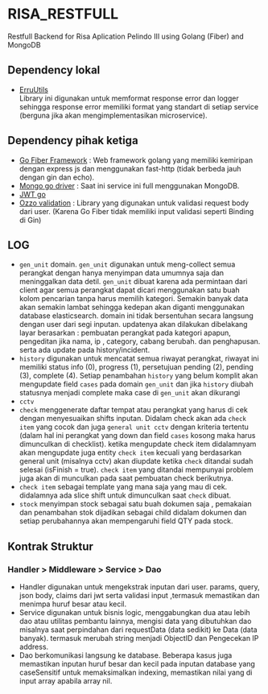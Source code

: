 # RISA_RESTFULL

Restfull Backend for Risa Aplication Pelindo III using Golang (Fiber) and MongoDB

## Dependency lokal

- [ErruUtils](https://github.com/muchlist/erru_utils_go/)  
  Library ini digunakan untuk memformat response error dan logger sehingga response error memiliki format yang standart
  di setiap service (berguna jika akan mengimplementasikan microservice).

## Dependency pihak ketiga

- [Go Fiber Framework](https://github.com/gofiber/fiber/) : Web framework golang yang memiliki kemiripan dengan express
  js dan menggunakan fast-http (tidak berbeda jauh dengan gin dan echo).
- [Mongo go driver](https://go.mongodb.org/mongo-driver/) : Saat ini service ini full menggunakan MongoDB.
- [JWT go](https://github.com/dgrijalva/jwt-go/)
- [Ozzo validation](https://github.com/go-ozzo/ozzo-validation/) : Library yang digunakan untuk validasi request body
  dari user. (Karena Go Fiber tidak memiliki input validasi seperti Binding di Gin)

## LOG

- `gen_unit` domain. `gen_unit` digunakan untuk meng-collect semua perangkat dengan hanya menyimpan data umumnya saja
  dan meninggalkan data detil.
  `gen_unit` dibuat karena ada permintaan dari client agar semua perangkat dapat dicari menggunakan satu buah kolom
  pencarian tanpa harus memilih kategori. Semakin banyak data akan semakin lambat sehingga kedepan akan diganti
  menggunakan database elasticsearch. domain ini tidak bersentuhan secara langsung dengan user dari segi inputan.
  updatenya akan dilakukan dibelakang layar berasarkan : pembuatan perangkat pada kategori apapun, pengeditan jika nama,
  ip , category, cabang berubah. dan penghapusan. serta ada update pada history/incident.
- `history` digunakan untuk mencatat semua riwayat perangkat, riwayat ini memiliki status info (0), progress (1),
  persetujuan pending (2), pending (3), complete (4). Setiap penambahan `history` yang belum komplit akan mengupdate
  field `cases`
  pada domain `gen_unit` dan jika `history` diubah statusnya menjadi complete maka case di `gen_unit` akan dikurangi
- `cctv`
- `check` menggenerate daftar tempat atau perangkat yang harus di cek dengan menyesuaikan shifts inputan. Didalam check
  akan ada `check item` yang cocok dan juga `general unit cctv` dengan kriteria tertentu (dalam hal ini perangkat yang
  down dan field `cases` kosong maka harus dimunculkan di checklist). ketika mengupdate check item didalamnyam akan
  mengupdate juga entity `check item` kecuali yang berdasarkan general unit (misalnya cctv) akan diupdate ketika `check`
  ditandai sudah selesai (isFinish = true).
  `check item` yang ditandai mempunyai problem juga akan di munculkan pada saat pembuatan check berikutnya.
- `check item` sebagai template yang mana saja yang mau di cek. didalamnya ada slice shift untuk dimunculkan
  saat `check` dibuat.
- `stock` menyimpan stock sebagai satu buah dokumen saja , pemakaian dan penambahan stok dijadikan sebagai child didalam
  dokumen dan setiap perubahannya akan mempengaruhi field QTY pada stock.

## Kontrak Struktur

### Handler > Middleware > Service > Dao

- Handler digunakan untuk mengekstrak inputan dari user. params, query, json body, claims dari jwt serta validasi input
  ,termasuk memastikan dan menimpa huruf besar atau kecil.
- Service digunakan untuk bisnis logic, menggabungkan dua atau lebih dao atau utilitas pembantu lainnya, mengisi data
  yang dibutuhkan dao misalnya saat perpindahan dari requestData (data sedikit) ke Data (data banyak). termasuk merubah
  string menjadi ObjectID dan Pengecekan IP address.
- Dao berkomunikasi langsung ke database. Beberapa kasus juga memastikan inputan huruf besar dan kecil pada inputan
  database yang caseSensitif untuk memaksimalkan indexing, memastikan nilai yang di input array<T> apabila array nil.